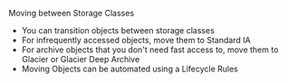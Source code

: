 Moving between Storage Classes
- You can transition objects between storage classes
- For infrequently accessed objects, move them to Standard IA
- For archive objects that you don't need fast access to, move them to Glacier or Glacier Deep Archive
- Moving Objects can be automated using a Lifecycle Rules